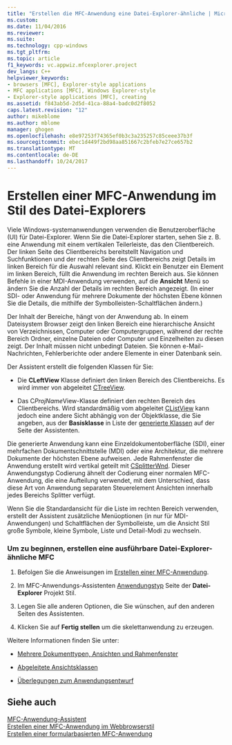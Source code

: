 ```yaml
---
title: "Erstellen die MFC-Anwendung eine Datei-Explorer-ähnliche | Microsoft Docs"
ms.custom: 
ms.date: 11/04/2016
ms.reviewer: 
ms.suite: 
ms.technology: cpp-windows
ms.tgt_pltfrm: 
ms.topic: article
f1_keywords: vc.appwiz.mfcexplorer.project
dev_langs: C++
helpviewer_keywords:
- browsers [MFC], Explorer-style applications
- MFC applications [MFC], Windows Explorer-style
- Explorer-style applications [MFC], creating
ms.assetid: f843ab5d-2d5d-41ca-88a4-badc0d2f8052
caps.latest.revision: "12"
author: mikeblome
ms.author: mblome
manager: ghogen
ms.openlocfilehash: e8e97253f74365ef0b3c3a235257c85ceee37b3f
ms.sourcegitcommit: ebec1d449f2bd98aa851667c2bfeb7e27ce657b2
ms.translationtype: MT
ms.contentlocale: de-DE
ms.lasthandoff: 10/24/2017
---
```

# <a name="creating-a-file-explorer-style-mfc-application"></a>Erstellen einer MFC-Anwendung im Stil des Datei-Explorers
Viele Windows-systemanwendungen verwenden die Benutzeroberfläche (UI) für Datei-Explorer. Wenn Sie die Datei-Explorer starten, sehen Sie z. B. eine Anwendung mit einem vertikalen Teilerleiste, das den Clientbereich. Der linken Seite des Clientbereichs bereitstellt Navigation und Suchfunktionen und der rechten Seite des Clientbereichs zeigt Details im linken Bereich für die Auswahl relevant sind. Klickt ein Benutzer ein Element im linken Bereich, füllt die Anwendung im rechten Bereich aus. Sie können Befehle in einer MDI-Anwendung verwenden, auf die **Ansicht** Menü so ändern Sie die Anzahl der Details im rechten Bereich angezeigt. (In einer SDI- oder Anwendung für mehrere Dokumente der höchsten Ebene können Sie die Details, die mithilfe der Symbolleisten-Schaltflächen ändern.)  
  
 Der Inhalt der Bereiche, hängt von der Anwendung ab. In einem Dateisystem Browser zeigt den linken Bereich eine hierarchische Ansicht von Verzeichnissen, Computer oder Computergruppen, während der rechte Bereich Ordner, einzelne Dateien oder Computer und Einzelheiten zu diesen zeigt. Der Inhalt müssen nicht unbedingt Dateien. Sie können e-Mail-Nachrichten, Fehlerberichte oder andere Elemente in einer Datenbank sein.  
  
 Der Assistent erstellt die folgenden Klassen für Sie:  
  
-   Die **CLeftView** Klasse definiert den linken Bereich des Clientbereichs. Es wird immer von abgeleitet [CTreeView](../../mfc/reference/ctreeview-class.md).  
  
-   Das C*ProjName*View-Klasse definiert den rechten Bereich des Clientbereichs. Wird standardmäßig vom abgeleitet [CListView](../../mfc/reference/clistview-class.md) kann jedoch eine andere Sicht abhängig von der Objektklasse, die Sie angeben, aus der **Basisklasse** in Liste der [generierte Klassen](../../mfc/reference/generated-classes-mfc-application-wizard.md) auf der Seite der Assistenten.  
  
 Die generierte Anwendung kann eine Einzeldokumentoberfläche (SDI), einer mehrfachen Dokumentschnittstelle (MDI) oder eine Architektur, die mehrere Dokumente der höchsten Ebene aufweisen. Jede Rahmenfenster die Anwendung erstellt wird vertikal geteilt mit [CSplitterWnd](../../mfc/reference/csplitterwnd-class.md). Dieser Anwendungstyp Codierung ähnelt der Codierung einer normalen MFC-Anwendung, die eine Aufteilung verwendet, mit dem Unterschied, dass diese Art von Anwendung separaten Steuerelement Ansichten innerhalb jedes Bereichs Splitter verfügt.  
  
 Wenn Sie die Standardansicht für die Liste im rechten Bereich verwenden, erstellt der Assistent zusätzliche Menüoptionen (in nur für MDI-Anwendungen) und Schaltflächen der Symbolleiste, um die Ansicht Stil große Symbole, kleine Symbole, Liste und Detail-Modi zu wechseln.  
  
### <a name="to-begin-creating-a-file-explorer-style-mfc-executable"></a>Um zu beginnen, erstellen eine ausführbare Datei-Explorer-ähnliche MFC  
  
1.  Befolgen Sie die Anweisungen im [Erstellen einer MFC-Anwendung](../../mfc/reference/creating-an-mfc-application.md).  
  
2.  Im MFC-Anwendungs-Assistenten [Anwendungstyp](../../mfc/reference/application-type-mfc-application-wizard.md) Seite der **Datei-Explorer** Projekt Stil.  
  
3.  Legen Sie alle anderen Optionen, die Sie wünschen, auf den anderen Seiten des Assistenten.  
  
4.  Klicken Sie auf **Fertig stellen** um die skelettanwendung zu erzeugen.  
  
 Weitere Informationen finden Sie unter:  
  
-   [Mehrere Dokumenttypen, Ansichten und Rahmenfenster](../../mfc/multiple-document-types-views-and-frame-windows.md)  
  
-   [Abgeleitete Ansichtsklassen](../../mfc/derived-view-classes-available-in-mfc.md)  
  
-   [Überlegungen zum Anwendungsentwurf](../../mfc/application-design-choices.md)  
  
## <a name="see-also"></a>Siehe auch  
 [MFC-Anwendung-Assistent](../../mfc/reference/mfc-application-wizard.md)   
 [Erstellen einer MFC-Anwendung im Webbrowserstil](../../mfc/reference/creating-a-web-browser-style-mfc-application.md)   
 [Erstellen einer formularbasierten MFC-Anwendung](../../mfc/reference/creating-a-forms-based-mfc-application.md)

